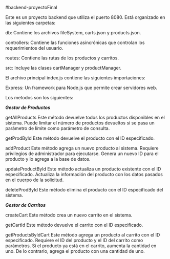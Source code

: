 #backend-proyectoFinal

Este es un proyecto backend que utiliza el puerto 8080. Está organizado en las siguientes carpetas:

db: Contiene los archivos fileSystem, carts.json y products.json.

controllers: Contiene las funciones asincrónicas que controlan los requerimientos del usuario.

routes: Contiene las rutas de los productos y carritos.

src: Incluye las clases cartManager y productManager.

El archivo principal index.js contiene las siguientes importaciones:

Express: Un framework para Node.js que permite crear servidores web.

Los metodos son los siguientes: 

***Gestor de Productos***

getAllProducts
Este método devuelve todos los productos disponibles en el sistema. Puede limitar el número de productos devueltos si se pasa un parámetro de límite como parámetro de consulta.

getProdById
Este método devuelve el producto con el ID especificado.

addProduct
Este método agrega un nuevo producto al sistema. Requiere privilegios de administrador para ejecutarse. Genera un nuevo ID para el producto y lo agrega a la base de datos.

updateProductById
Este método actualiza un producto existente con el ID especificado. Actualiza la información del producto con los datos pasados en el cuerpo de la solicitud.

deleteProdById
Este método elimina el producto con el ID especificado del sistema.



***Gestor de Carritos***

createCart
Este método crea un nuevo carrito en el sistema.

getCartId
Este método devuelve el carrito con el ID especificado.

getProductsByIdCart
Este método agrega un producto al carrito con el ID especificado. Requiere el ID del producto y el ID del carrito como parámetros. Si el producto ya está en el carrito, aumenta la cantidad en uno. De lo contrario, agrega el producto con una cantidad de uno.